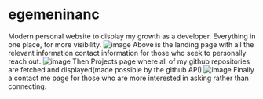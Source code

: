 # egemeninanc
Modern personal website to display my growth as a developer. Everything in one place, for more visibility.
![image](https://github.com/Egemen-Inanc/egemeninanc/assets/99274641/b952b68b-d195-4d43-9c54-ad0ca2d7fc86)
Above is the landing page with all the relevant information contact information for those who seek to personally reach out.
![image](https://github.com/Egemen-Inanc/egemeninanc/assets/99274641/6ea03e97-e52b-49f9-b8a7-64801f2434c0)
Then Projects page where all of my github repositories are fetched and displayed(made possible by the github API)
![image](https://github.com/Egemen-Inanc/egemeninanc/assets/99274641/496e1804-07f8-4e42-ab0d-9b3fdda4e9df)
Finally a contact me page for those who are more interested in asking rather than connecting.
